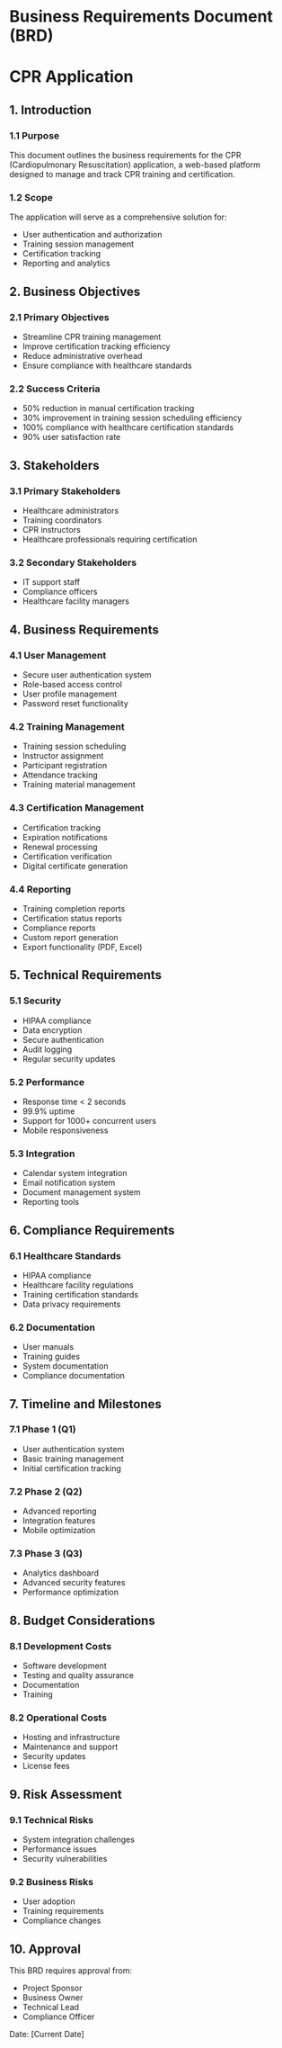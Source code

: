 # Business Requirements Document (BRD)
# CPR Application

## 1. Introduction

### 1.1 Purpose
This document outlines the business requirements for the CPR (Cardiopulmonary Resuscitation) application, a web-based platform designed to manage and track CPR training and certification.

### 1.2 Scope
The application will serve as a comprehensive solution for:
- User authentication and authorization
- Training session management
- Certification tracking
- Reporting and analytics

## 2. Business Objectives

### 2.1 Primary Objectives
- Streamline CPR training management
- Improve certification tracking efficiency
- Reduce administrative overhead
- Ensure compliance with healthcare standards

### 2.2 Success Criteria
- 50% reduction in manual certification tracking
- 30% improvement in training session scheduling efficiency
- 100% compliance with healthcare certification standards
- 90% user satisfaction rate

## 3. Stakeholders

### 3.1 Primary Stakeholders
- Healthcare administrators
- Training coordinators
- CPR instructors
- Healthcare professionals requiring certification

### 3.2 Secondary Stakeholders
- IT support staff
- Compliance officers
- Healthcare facility managers

## 4. Business Requirements

### 4.1 User Management
- Secure user authentication system
- Role-based access control
- User profile management
- Password reset functionality

### 4.2 Training Management
- Training session scheduling
- Instructor assignment
- Participant registration
- Attendance tracking
- Training material management

### 4.3 Certification Management
- Certification tracking
- Expiration notifications
- Renewal processing
- Certification verification
- Digital certificate generation

### 4.4 Reporting
- Training completion reports
- Certification status reports
- Compliance reports
- Custom report generation
- Export functionality (PDF, Excel)

## 5. Technical Requirements

### 5.1 Security
- HIPAA compliance
- Data encryption
- Secure authentication
- Audit logging
- Regular security updates

### 5.2 Performance
- Response time < 2 seconds
- 99.9% uptime
- Support for 1000+ concurrent users
- Mobile responsiveness

### 5.3 Integration
- Calendar system integration
- Email notification system
- Document management system
- Reporting tools

## 6. Compliance Requirements

### 6.1 Healthcare Standards
- HIPAA compliance
- Healthcare facility regulations
- Training certification standards
- Data privacy requirements

### 6.2 Documentation
- User manuals
- Training guides
- System documentation
- Compliance documentation

## 7. Timeline and Milestones

### 7.1 Phase 1 (Q1)
- User authentication system
- Basic training management
- Initial certification tracking

### 7.2 Phase 2 (Q2)
- Advanced reporting
- Integration features
- Mobile optimization

### 7.3 Phase 3 (Q3)
- Analytics dashboard
- Advanced security features
- Performance optimization

## 8. Budget Considerations

### 8.1 Development Costs
- Software development
- Testing and quality assurance
- Documentation
- Training

### 8.2 Operational Costs
- Hosting and infrastructure
- Maintenance and support
- Security updates
- License fees

## 9. Risk Assessment

### 9.1 Technical Risks
- System integration challenges
- Performance issues
- Security vulnerabilities

### 9.2 Business Risks
- User adoption
- Training requirements
- Compliance changes

## 10. Approval

This BRD requires approval from:
- Project Sponsor
- Business Owner
- Technical Lead
- Compliance Officer

Date: [Current Date] 